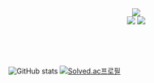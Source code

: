 <div align="center">
  <img src="https://github.githubassets.com/images/mona-whisper.gif"><br>
   <a href="mailto:apr15th@naver.com" target="_blank"><img src="https://img.shields.io/badge/apr15th@naver.com-A5FA7D?textColor=white?style=flat-square&logo=Gmail&logoColor=white"/></a>
  <a href="http://everyday-com-eat.tistory.com/" target="_blank"><img src="https://img.shields.io/badge/Blog-8F7CEE?style=flat-square&logo=GitHub%20Sponsors&logoColor=white"/></a>
</div>


<br><br><br>

![GitHub stats](https://github-readme-stats.vercel.app/api?username=jinsugyeong&theme=buefy&show_icons=true)
[![Solved.ac프로필](http://mazassumnida.wtf/api/v2/generate_badge?boj=su0uu)](https://github.com/mazassumnida/su0uu)


